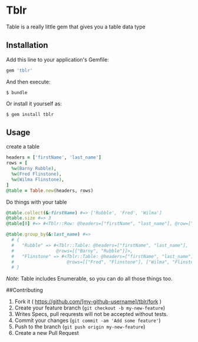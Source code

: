 # Tblr

Table is a really little gem that gives you a table data type

## Installation

Add this line to your application's Gemfile:

```ruby
gem 'tblr'
```

And then execute:

    $ bundle

Or install it yourself as:

    $ gem install tblr

## Usage

create a table

```ruby
headers = ['firstName', 'last_name']
rows = [
  %w(Barny Rubble),
  %w(Fred Flinstone),
  %w(Wilma Flinstone),
]
@table = Table.new(headers, rows)
```

Do things with your table

```ruby
@table.collect(&:firstName) #=> ['Rubble', 'Fred', 'Wilma']
@table.size #=> 3
@table[0] #=> #<Tblr::Row: @headers=["firstName", "last_name"], @row=["First", "Last"]>

@table.group_by(&:last_name) #=>
  # {
  #   "Rubble" => #<Tblr::Table: @headers=["firstName", "last_name"],
  #                @rows=[["Barny", "Rubble"]]>,
  #   "Flinstone" => #<Tblr::Table: @headers=["firstName", "last_name"],
  #                    @rows=[["Fred", "Flinstone"], ["Wilma", "Flinstone"]]>
  # }
```

*Note*: Table includes Enumerable, so you can do all those things too.

##Contributing

1. Fork it ( https://github.com/[my-github-username]/tblr/fork )
2. Create your feature branch (`git checkout -b my-new-feature`)
2. Writes Specs, pull requrests will not be accepted without tests.
3. Commit your changes (`git commit -am 'Add some feature'`)
4. Push to the branch (`git push origin my-new-feature`)
5. Create a new Pull Request
